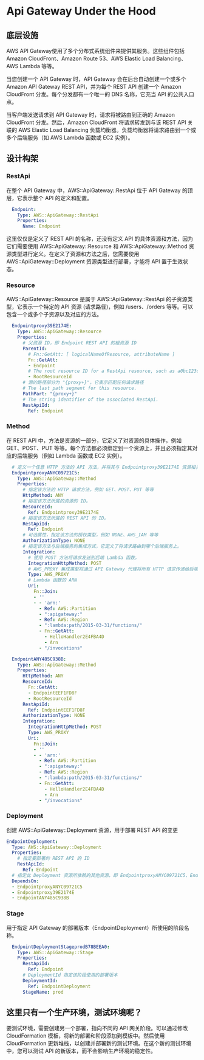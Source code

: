 # Api Gateway Under the Hood


## 底层设施
AWS API Gateway使用了多个分布式系统组件来提供其服务。这些组件包括 Amazon CloudFront、Amazon Route 53、AWS Elastic Load Balancing、AWS Lambda 等等。

当您创建一个 API Gateway 时，API Gateway 会在后台自动创建一个或多个 Amazon API Gateway REST API，并为每个 REST API 创建一个 Amazon CloudFront 分发。每个分发都有一个唯一的 DNS 名称，它充当 API 的公共入口点。

当客户端发送请求到 API Gateway 时，请求将被路由到正确的 Amazon CloudFront 分发。然后，Amazon CloudFront 将请求转发到与该 REST API 关联的 AWS Elastic Load Balancing 负载均衡器。负载均衡器将请求路由到一个或多个后端服务（如 AWS Lambda 函数或 EC2 实例）。

## 设计构架

### RestApi

在整个 API Gateway 中，AWS::ApiGateway::RestApi 位于 API Gateway 的顶层，它表示整个 API 的定义和配置。
```yaml
  Endpoint:
    Type: AWS::ApiGateway::RestApi
    Properties:
      Name: Endpoint
```
这里仅仅是定义了 REST API 的名称，还没有定义 API 的具体资源和方法，因为它们需要使用 AWS::ApiGateway::Resource 和 AWS::ApiGateway::Method 资源类型进行定义。在定义了资源和方法之后，您需要使用 AWS::ApiGateway::Deployment 资源类型进行部署，才能将 API 置于生效状态。

### Resource
AWS::ApiGateway::Resource 是属于 AWS::ApiGateway::RestApi 的子资源类型，它表示一个特定的 API 资源 (请求路径)，例如 /users、/orders 等等。可以包含一个或多个子资源以及对应的方法。
```yaml
  Endpointproxy39E2174E:
    Type: AWS::ApiGateway::Resource
    Properties:
      # 父资源 ID，即 Endpoint REST API 的根资源 ID
      ParentId:
        # Fn::GetAtt: [ logicalNameOfResource, attributeName ]
        Fn::GetAtt:
        - Endpoint
        # The root resource ID for a RestApi resource, such as a0bc123d4e.
        - RootResourceId
      # 源的路径部分为 "{proxy+}"，它表示匹配任何请求路径
      # The last path segment for this resource.
      PathPart: "{proxy+}"
      # The string identifier of the associated RestApi.
      RestApiId:
        Ref: Endpoint
```
### Method
在 REST API 中，方法是资源的一部分，它定义了对资源的具体操作，例如 GET、POST、PUT 等等。每个方法都必须绑定到一个资源上，并且必须指定其对应的后端服务（例如 Lambda 函数或 EC2 实例）。
```yaml
  # 定义一个任意 HTTP 方法的 API 方法，并将其与 Endpointproxy39E2174E 资源相关联，并将请求路由到一个 AWS Lambda 函数
  EndpointproxyANYC09721C5:
    Type: AWS::ApiGateway::Method
    Properties:
      # 指定该方法的 HTTP 请求方法，例如 GET、POST、PUT 等等
      HttpMethod: ANY
      # 指定该方法所属的资源的 ID。
      ResourceId:
        Ref: Endpointproxy39E2174E
      # 指定该方法所属的 REST API 的 ID。
      RestApiId:
        Ref: Endpoint
      # 可选属性，指定该方法的授权类型，例如 NONE、AWS_IAM 等等
      AuthorizationType: NONE
      # 指定该方法与后端服务的集成方式，它定义了将请求路由到哪个后端服务上。
      Integration:
        # 使用 POST 方法将请求发送到后端 Lambda 函数。
        IntegrationHttpMethod: POST
        # AWS_PROXY 集成类型将通过 API Gateway 代理将所有 HTTP 请求传递给后端 Lambda 函数
        Type: AWS_PROXY
        # Lambda 函数的 ARN
        Uri:
          Fn::Join:
          - ''
          - - 'arn:'
            - Ref: AWS::Partition
            - ":apigateway:"
            - Ref: AWS::Region
            - ":lambda:path/2015-03-31/functions/"
            - Fn::GetAtt:
              - HelloHandler2E4FBA4D
              - Arn
            - "/invocations"
```
```yaml
  EndpointANY485C938B:
    Type: AWS::ApiGateway::Method
    Properties:
      HttpMethod: ANY
      ResourceId:
        Fn::GetAtt:
        - EndpointEEF1FD8F
        - RootResourceId
      RestApiId:
        Ref: EndpointEEF1FD8F
      AuthorizationType: NONE
      Integration:
        IntegrationHttpMethod: POST
        Type: AWS_PROXY
        Uri:
          Fn::Join:
          - ''
          - - 'arn:'
            - Ref: AWS::Partition
            - ":apigateway:"
            - Ref: AWS::Region
            - ":lambda:path/2015-03-31/functions/"
            - Fn::GetAtt:
              - HelloHandler2E4FBA4D
              - Arn
            - "/invocations"
```
### Deployment
 创建 AWS::ApiGateway::Deployment 资源，用于部署 REST API 的变更
```yaml
EndpointDeployment:
  Type: AWS::ApiGateway::Deployment
  Properties:
    # 指定要部署的 REST API 的 ID
    RestApiId:
      Ref: Endpoint
  # 指定此 Deployment 资源所依赖的其他资源，即 EndpointproxyANYC09721C5、Endpointproxy39E2174E、EndpointANY485C938B
  DependsOn:
  - EndpointproxyANYC09721C5
  - Endpointproxy39E2174E
  - EndpointANY485C938B
```
### Stage
用于指定 API Gateway 的部署版本（EndpointDeployment）所使用的阶段名称。
```yaml
  EndpointDeploymentStageprodB78BEEA0:
    Type: AWS::ApiGateway::Stage
    Properties:
      RestApiId:
        Ref: Endpoint
      # DeploymentId 指定该阶段使用的部署版本
      DeploymentId:
        Ref: EndpointDeployment
      StageName: prod
```

## 这里只有一个生产环境，测试环境呢？
要测试环境，需要创建另一个部署，指向不同的 API 网关阶段。可以通过修改 CloudFormation 模板，将新的部署和阶段添加到模板中。然后使用 CloudFormation 更新堆栈，以创建并部署新的测试环境。在这个新的测试环境中，您可以测试 API 的新版本，而不会影响生产环境的稳定性。
